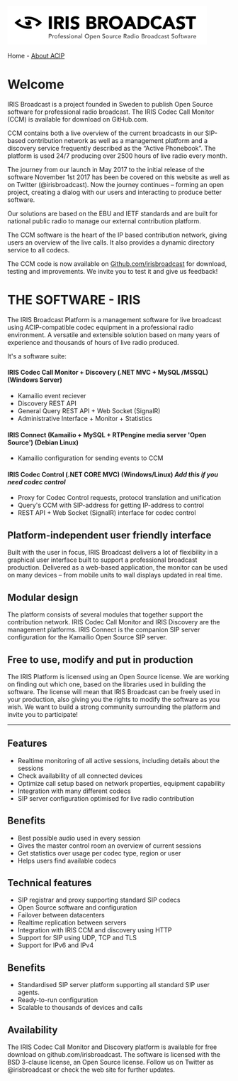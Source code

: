 ![IRIS Broadcast](logo-iris.png)

Home - [About ACIP](README_ABOUT.md)

# Welcome
IRIS Broadcast is a project founded in Sweden to publish Open Source software for professional radio broadcast. The IRIS Codec Call Monitor (CCM) is available for download on GitHub.com.

CCM contains both a live overview of the current broadcasts in our SIP-based contribution network as well as a management platform and a discovery service frequently described as the “Active Phonebook”. The platform is used 24/7 producing over 2500 hours of live radio every month.

The journey from our launch in May 2017 to the initial release of the software November 1st 2017 has been be covered on this website as well as on Twitter (@irisbroadcast). Now the journey continues – forming an open project, creating a dialog with our users and interacting to produce better software.

Our solutions are based on the EBU and IETF standards and are built for national public radio to manage our external contribution platform.

The CCM software is the heart of the IP based contribution network, giving users an overview of the live calls. It also provides a dynamic directory service to all codecs.

The CCM code is now available on [Github.com/irisbroadcast](http://github.com/irisbroadcast) for download, testing and improvements. We invite you to test it and give us feedback!

# THE SOFTWARE - IRIS

The IRIS Broadcast Platform is a management software for live broadcast using ACIP-compatible codec equipment in a professional radio environment.  A versatile and extensible solution based on many years of experience and thousands of hours of live radio produced.

It's a software suite:
#### IRIS Codec Call Monitor + Discovery (.NET MVC + MySQL /MSSQL) (Windows Server)
- Kamailio event reciever
- Discovery REST API
- General Query REST API + Web Socket (SignalR)
- Administrative Interface + Monitor + Statistics

#### IRIS Connect (Kamailio + MySQL + RTPengine media server 'Open Source') (Debian Linux)
- Kamailio configuration for sending events to CCM

#### IRIS Codec Control (.NET CORE MVC) (Windows/Linux) *Add this if you need codec control*
- Proxy for Codec Control requests, protocol translation and unification
- Query's CCM with SIP-address for getting IP-address to control
- REST API + Web Socket (SignalR) interface for codec control

## Platform-independent user friendly interface

Built with the user in focus, IRIS Broadcast delivers a lot of flexibility in a graphical user interface built to support a professional broadcast production. Delivered as a web-based application, the monitor can be used on many devices – from mobile units to wall displays updated in real time.

## Modular design 

The platform consists of several modules that together support the contribution network. IRIS Codec Call Monitor and IRIS Discovery are the management platforms. IRIS Connect is the companion SIP server configuration for the Kamailio Open Source SIP server.

## Free to use, modify and put in production

The IRIS Platform is licensed using an Open Source license. We are working on finding out which one, based on the libraries used in building the software. The license will mean that IRIS Broadcast can be freely used in your production, also giving you the rights to modify the software as you wish. We want to build a strong community surrounding the platform and invite you to participate!

___

## Features

- Realtime monitoring of all active sessions, including details about the sessions
- Check availability of all connected devices
- Optimize call setup based on network properties, equipment capability
- Integration with many different codecs
- SIP server configuration optimised for live radio contribution

## Benefits

- Best possible audio used in every session
- Gives the master control room an overview of current sessions
- Get statistics over usage per codec type, region or user
- Helps users find available codecs

## Technical features

- SIP registrar and proxy supporting standard SIP codecs
- Open Source software and configuration
- Failover between datacenters
- Realtime replication between servers
- Integration with IRIS CCM and discovery using HTTP
- Support for SIP using UDP, TCP and TLS
- Support for IPv6 and IPv4

## Benefits

- Standardised SIP server platform supporting all standard SIP user agents.
- Ready-to-run configuration
- Scalable to thousands of devices and calls

## Availability

The IRIS Codec Call Monitor and Discovery platform is available for free download on github.com/irisbroadcast. The software is licensed with the BSD 3-clause license, an Open Source license. Follow us on Twitter as @irisbroadcast or check the web site for further updates.
